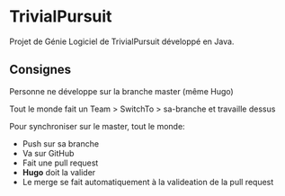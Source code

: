 # TrivialPursuit

Projet de Génie Logiciel de TrivialPursuit développé en Java.

## Consignes
Personne ne développe sur la branche master (même Hugo) 

Tout le monde fait un Team > SwitchTo > sa-branche et travaille dessus

Pour synchroniser sur le master, tout le monde:
* Push sur sa branche
* Va sur GitHub
* Fait une pull request
* **Hugo** doit la valider
* Le merge se fait automatiquement à la valideation de la pull request
